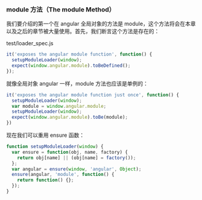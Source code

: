 ### module 方法（The module Method）

我们要介绍的第一个在 angular 全局对象的方法是 module，这个方法将会在本章以及之后的章节被大量使用。首先，我们断言这个方法是存在的：

test/loader\_spec.js

```js
it('exposes the angular module function', function() {
  setupModuleLoader(window);
  expect(window.angular.module).toBeDefined();
});
```

就像全局对象 angular 一样，module 方法也应该是单例的：

```js
it('exposes the angular module function just once', function() {
  setupModuleLoader(window);
  var module = window.angular.module;
  setupModuleLoader(window);
  expect(window.angular.module).toBe(module);
})
```

现在我们可以重用 ensure 函数：

```js
function setupModuleLoader(window) {
  var ensure = function(obj, name, factory) {
    return obj[name] || (obj[name] = factory());
  };
  var angular = ensure(window, 'angular', Object);
  ensure(angular, 'module', function() {
    return function() {};
  });
}
```



